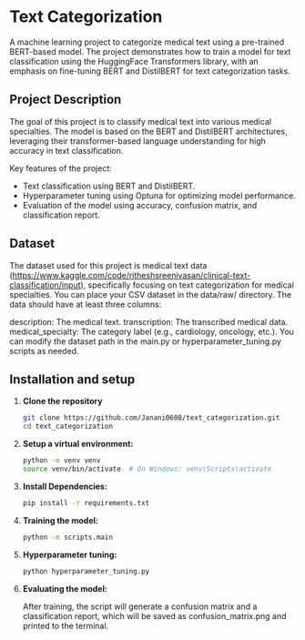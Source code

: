 # Text Categorization

A machine learning project to categorize medical text using a pre-trained BERT-based model. The project demonstrates how to train a model for text classification using the HuggingFace Transformers library, with an emphasis on fine-tuning BERT and DistilBERT for text categorization tasks.

## Project Description

The goal of this project is to classify medical text into various medical specialties. The model is based on the BERT and DistilBERT architectures, leveraging their transformer-based language understanding for high accuracy in text classification.

Key features of the project:
- Text classification using BERT and DistilBERT.
- Hyperparameter tuning using Optuna for optimizing model performance.
- Evaluation of the model using accuracy, confusion matrix, and classification report.

## Dataset

The dataset used for this project is medical text data (https://www.kaggle.com/code/ritheshsreenivasan/clinical-text-classification/input), specifically focusing on text categorization for medical specialties. You can place your CSV dataset in the data/raw/ directory. The data should have at least three columns:

description: The medical text.
transcription: The transcribed medical data.
medical_specialty: The category label (e.g., cardiology, oncology, etc.).
You can modify the dataset path in the main.py or hyperparameter_tuning.py scripts as needed.


## Installation and setup

1. **Clone the repository**
   ```bash
   git clone https://github.com/Janani0608/text_categorization.git
   cd text_categorization

2. **Setup a virtual environment:**
    ```bash
    python -m venv venv
    source venv/bin/activate  # On Windows: venv\Scripts\activate

3. **Install Dependencies:**
    ```bash
    pip install -r requirements.txt

4. **Training the model:**
   ```bash
   python -m scripts.main

5. **Hyperparameter tuning:**
   ```bash
   python hyperparameter_tuning.py

6. **Evaluating the model:**  

   After training, the script will generate a confusion matrix and a classification report, which will be saved as confusion_matrix.png and printed to the terminal.